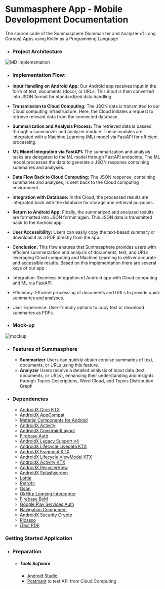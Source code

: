 # Summasphere App - Mobile Development Documentation
The source code of the Summasphere (Summarizer and Analyzer of Long Corpus) Apps using Kotlin as a Programming Language

- ### Project Architecture
![MD Implementation](https://github.com/Summasphere/bangkit-mobile-development/assets/123135519/affac823-3609-49ae-b2cd-9bbed39ef60c)

- ### Implementation Flow:

* **Input Handling on Android App:**
  Our Android app receives input in the form of text, documents (docs), or URLs. This input is then converted into JSON format for standardized data handling.
  
* **Transmission to Cloud Computing:** The JSON data is transmitted to our Cloud computing infrastructure. Here, the Cloud initiates a request to retrieve relevant data from the connected database.

* **Summarization and Analysis Process:** The retrieved data is passed through a summarizer and analyzer module. These modules are integrated with a Machine Learning (ML) model via FastAPI for efficient processing.
  
* **ML Model Integration via FastAPI:** The summarization and analysis tasks are delegated to the ML model through FastAPI endpoints. The ML model processes the data to generate a JSON response containing summaries and analyses.

* **Data Flow Back to Cloud Computing:** The JSON response, containing summaries and analyses, is sent back to the Cloud computing environment.

* **Integration with Database:** In the Cloud, the processed results are integrated back with the database for storage and retrieval purposes.

* **Return to Android App:** Finally, the summarized and analyzed results are formatted into JSON format again. This JSON data is transmitted back to the Android app.
  
* **User Accessibility:** Users can easily copy the text-based summary or download it as a PDF directly from the app.

* **Conclusion:**
This flow ensures that Summasphere provides users with efficient summarization and analysis of documents, text, and URLs, leveraging Cloud computing and Machine Learning to deliver accurate and accessible results.
Based on this implementation there are several keys of our app : 
- Integration: Seamless integration of Android app with Cloud computing and ML via FastAPI.
- Efficiency: Efficient processing of documents and URLs to provide quick summaries and analyses.
- User Experience: User-friendly options to copy text or download summaries as PDFs.

- ### Mock-up
![mockup](https://github.com/Summasphere/bangkit-mobile-development/assets/123135519/f5132daf-ad52-478c-82a5-d6bb74e06513)

- ### Features of Summasphere
  * **Summarizer**
    Users can quickly obtain concise summaries of text, documents, or URLs using this feature.
  * **Analyzer**
    Users receive a detailed analysis of input data (text, documents, or URLs), enhancing their understanding and insights through Topics Descriptions, Word Cloud, and   Topics Distribution Graph

- ### Dependencies
  - [AndroidX Core KTX](https://developer.android.com/jetpack/androidx/releases/core)
  - [AndroidX AppCompat](https://developer.android.com/jetpack/androidx/releases/appcompat)
  - [Material Components for Android](https://material.io/develop/android)
  - [AndroidX Activity](https://developer.android.com/jetpack/androidx/releases/activity)
  - [AndroidX ConstraintLayout](https://developer.android.com/jetpack/androidx/releases/constraintlayout)
  - [Firebase Auth](https://firebase.google.com/docs/auth)
  - [AndroidX Legacy Support v4](https://developer.android.com/jetpack/androidx/releases/legacy)
  - [AndroidX Lifecycle Livedata KTX](https://developer.android.com/jetpack/androidx/releases/lifecycle)
  - [AndroidX Fragment KTX](https://developer.android.com/jetpack/androidx/releases/fragment)
  - [AndroidX Lifecycle ViewModel KTX](https://developer.android.com/jetpack/androidx/releases/lifecycle)
  - [AndroidX Activity KTX](https://developer.android.com/jetpack/androidx/releases/activity)
  - [AndroidX RecyclerView](https://developer.android.com/jetpack/androidx/releases/recyclerview)
  - [AndroidX Splashscreen](https://developer.android.com/jetpack/androidx/releases/splashscreen)
  - [Lottie](https://airbnb.io/lottie/#/android)
  - [Retrofit](https://square.github.io/retrofit/)
  - [Gson](https://github.com/google/gson)
  - [OkHttp Logging Interceptor](https://square.github.io/okhttp/)
  - [Firebase BoM](https://firebase.google.com/docs/projects/bom)
  - [Google Play Services Auth](https://developers.google.com/android/guides/overview)
  - [Navigation Component](https://developer.android.com/jetpack/androidx/releases/navigation)
  - [AndroidX Security Crypto](https://developer.android.com/jetpack/androidx/releases/security)
  - [Picasso](https://square.github.io/picasso/)
  - [iText PDF](https://itextpdf.com/en/products/itext-7)

### Getting Started Application

  - ### Preparation
      - ##### Tools Sofware
        - [Android Studio](https://developer.android.com/studio)
        - [Postmant](https://www.postman.com/) to test API from Cloud Computing
